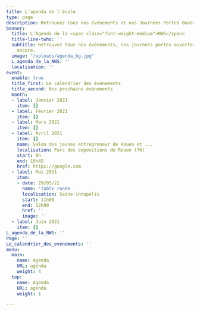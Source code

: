 ```yaml
---
title: L'agenda de l'école
type: page
description: Retrouvez tous nos événements et nos Journées Portes Ouvertes
banner:
  title: L'Agenda de la <span class="font-weight-medium">NWS</span>
  title-line-twho: ''
  subtitle: Retrouvez tous nos événements, nos journées portes ouvertes et bien plus
    encore.
  image: "/uploads/agenda_bg.jpg"
  L_agenda_de_la_NWS: ''
  localisation: ''
event:
  enable: true
  title_first: Le calendrier des événements
  title_second: Nos prochains événements
  month:
  - label: Janvier 2021
    item: []
  - label: Février 2021
    item: []
  - label: Mars 2021
    item: []
  - label: Avril 2021
    item: []
    name: Salon des jeunes entrepreneur de Rouen et ...
    localisation: Parc des expositions de Rouen (76)
    start: 9h
    end: 18h45
    href: https://google.com
  - label: Mai 2021
    item:
    - date: 29/05/21
      name: 'Table ronde '
      localisation: Seine-innopolis
      start: 11h00
      end: 12h00
      href: ''
      image: ''
  - label: Juin 2021
    item: []
L_agenda_de_la_NWS: ''
Page: ''
Le_calendrier_des_evenements: ''
menu:
  main:
    name: Agenda
    URL: agenda
    weight: 4
  top:
    name: Agenda
    URL: agenda
    weight: 1

---
```

